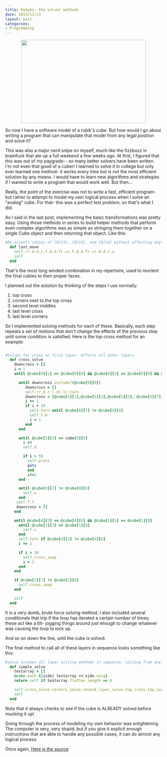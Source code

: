 ```yaml
---
title: Rubyks, the solver methods
date: 2013/11/13
layout: post
categories:
- Programming
---
```


<p style="text-align: center;"><img class="aligncenter" alt="" src="http://communities.ptc.com/servlet/JiveServlet/showImage/2-172419-27077/puzzles_rubiks_cube-13771.jpg" width="400" height="268" /></p>

So now I have a software model of a rubik's cube. But how would I go about writing a program that can manipulate that model from any legal position and solve it?

This was also a major nerd snipe on myself, much like the fizzbuzz in brainfuck that ate up a full weekend a few weeks ago. At first, I figured that this was out of my paygrade-- so many better solvers have been written. I'm not even that good of a cuber! I learned to solve it in college but only ever learned one method- it works every time but is not the most efficient solution by any means. I would have to learn new algorithms and strategies if I wanted to write a program that would work well. But then...

Really, the point of the exercise was not to write a fast, efficient program- but rather to attempt to model my own logical process when I solve an "analog" cube. For that- this was a perfect test problem, so that's what I did.

As I said in the last post, implementing the basic transformations was pretty easy. Using those methods in series to build helper methods that perform even complex algorithms was as simple as stringing them together on a single Cube object and then returning that object. Like this:

```ruby
#Re-orients cubies of [0][4], [0][6], and [0][8] without affecting anything else.
  def last_move
    self.rr.d.d.r.f.d.d.fr.ur.f.d.d.fr.rr.d.d.r.u
    self
  end
```

That's the most long winded combination in my repertoire, used to reorient the final cubies to their proper faces.

I planned out the solution by thinking of the steps I use normally:

1. top cross
2. corners next to the top cross
3. second level middles
4. last level cross
5. last level corners

So I implemented solving methods for each of these. Basically, each step repeats a set of motions that don't change the effects of the previous step until some condition is satisfied. Here is the top cross method for an example:

```ruby

#Solves for cross on first layer. Affects all other layers.
  def cross_solve
    downcross = []
    i = 1
    until @cube[0][1] == @cube[0][0] && @cube[0][3] == @cube[0][0] && @cube[0][5] == @cube[0][0] && @cube[0][7] == @cube[0][0]

      until downcross.include?(@cube[0][0])
         downcross = []
         self.rr.d.r.l.dr.lr.turn
         downcross = [@cube[5][1],@cube[5][3],@cube[5][5], @cube[5][7]]
         i += 1
         if i > 10
           self.turn until @cube[0][1] != @cube[0][0]
           self.l.b
           i = 1
         end
      end

      until @cube[5][3] == cube[0][0]
        i =0
        self.d

        if i > 59
          self.print
          gets
          end
          i+=1
      end

      until @cube[0][7] != @cube[0][0]
        self.u
      end
     self.f.f
     downcross = []
    end

    until @cube[4][3] == @cube[4][0] && @cube[1][5] == @cube[1][0]
      until @cube[1][5] == @cube[1][0]
        self.u
      end
      self.turn if @cube[4][3] != @cube[4][0]
      i += 1

      if i > 10
        self.cross_swap
        i = 1
      end
    end

    if @cube[2][7] != @cube[2][0]
      self.cross_swap
    end

    self
  end
```

It is a very dumb, brute force solving method. I also included several conditionals that trip if the loop has iterated a certain number of times; these act like a tilt- jogging things around just enough to change whatever was causing the loop to lock up.

And so on down the line, until the cube is solved.

The final method to call all of these layers in sequence looks something like this:

```ruby
#solve invokes all layer solving methods in sequence, solving from any legal state
  def simple_solve
    testarray = []
    @cube.each {|side| testarray << side.uniq}
    return self if testarray.flatten.length == 6

    self.cross_solve.corners_solve.second_layer_solve.top_cross.top_corners
    self
  end
```

Note that it always checks to see if the cube is ALREADY solved before mucking it up!

Going through the process of modeling my own behavior was enlightening. The computer is very, very stupid, but if you give it explicit enough instructions that are able to handle any possible cases, it can do almost any logical process.

Once again, [Here is the source](https://github.com/urthbound/rubyks/blob/master/lib/rubyks.rb)
